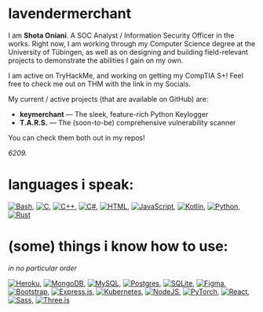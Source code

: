 
# lavendermerchant
I am __Shota Oniani__. A SOC Analyst / Information Security Officer in the works. Right now, I am working through my Computer Science degree at the University of Tübingen, as well as on designing and building field-relevant projects to demonstrate the abilities I gain on my own.

I am active on TryHackMe, and working on getting my CompTIA S+! Feel free to check me out on THM with the link in my Socials.

My current / active projects (that are available on GitHub) are:
- **keymerchant** — The sleek, feature-rich Python Keylogger
- **T.A.R.S.** — The (soon-to-be) comprehensive vulnerability scanner

You can check them both out in my repos!

_6209._


# languages i speak:
[![Bash](https://img.shields.io/badge/Bash-4EAA25?logo=gnubash&logoColor=fff)](#), [![C](https://img.shields.io/badge/C-00599C?logo=c&logoColor=white)](#), [![C++](https://img.shields.io/badge/C++-%2300599C.svg?logo=c%2B%2B&logoColor=white)](#), [![C#](https://custom-icon-badges.demolab.com/badge/C%23-%23239120.svg?logo=cshrp&logoColor=white)](#), [![HTML](https://img.shields.io/badge/HTML-%23E34F26.svg?logo=html5&logoColor=white)](#), [![JavaScript](https://img.shields.io/badge/JavaScript-F7DF1E?logo=javascript&logoColor=000)](#), [![Kotlin](https://img.shields.io/badge/Kotlin-%237F52FF.svg?logo=kotlin&logoColor=white)](#), [![Python](https://img.shields.io/badge/Python-3776AB?logo=python&logoColor=fff)](#), [![Rust](https://img.shields.io/badge/Rust-%23000000.svg?e&logo=rust&logoColor=white)](#)

# (some) things i know how to use:
_in no particular order_

[![Heroku](https://img.shields.io/badge/Heroku-430098?logo=heroku&logoColor=fffe)](#), [![MongoDB](https://img.shields.io/badge/MongoDB-%234ea94b.svg?logo=mongodb&logoColor=white)](#), [![MySQL](https://img.shields.io/badge/MySQL-4479A1?logo=mysql&logoColor=fff)](#), [![Postgres](https://img.shields.io/badge/Postgres-%23316192.svg?logo=postgresql&logoColor=white)](#), [![SQLite](https://img.shields.io/badge/SQLite-%2307405e.svg?logo=sqlite&logoColor=white)](#), [![Figma](https://img.shields.io/badge/Figma-F24E1E?logo=figma&logoColor=white)](#), [![Bootstrap](https://img.shields.io/badge/Bootstrap-7952B3?logo=bootstrap&logoColor=fff)](#), [![Express.js](https://img.shields.io/badge/Express.js-%23404d59.svg?logo=express&logoColor=%2361DAFB)](#), [![Kubernetes](https://img.shields.io/badge/Kubernetes-326CE5?logo=kubernetes&logoColor=fff)](#), [![NodeJS](https://img.shields.io/badge/Node.js-6DA55F?logo=node.js&logoColor=white)](#), [![PyTorch](https://img.shields.io/badge/PyTorch-ee4c2c?logo=pytorch&logoColor=white)](#), [![React](https://img.shields.io/badge/React-%2320232a.svg?logo=react&logoColor=%2361DAFB)](#), [![Sass](https://img.shields.io/badge/Sass-C69?logo=sass&logoColor=fff)](#), [![Three.js](https://img.shields.io/badge/Three.js-000?logo=threedotjs&logoColor=fff)](#)
